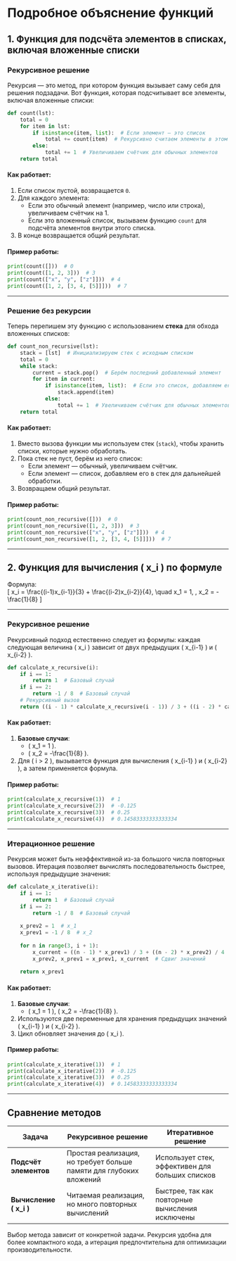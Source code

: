 
# Подробное объяснение функций

## 1. Функция для подсчёта элементов в списках, включая вложенные списки

### Рекурсивное решение
Рекурсия — это метод, при котором функция вызывает саму себя для решения подзадачи. Вот функция, которая подсчитывает все элементы, включая вложенные списки:

```python
def count(lst):
    total = 0
    for item in lst:
        if isinstance(item, list):  # Если элемент — это список
            total += count(item)  # Рекурсивно считаем элементы в этом подсписке
        else:
            total += 1  # Увеличиваем счётчик для обычных элементов
    return total
```

#### Как работает:
1. Если список пустой, возвращается `0`.
2. Для каждого элемента:
   - Если это обычный элемент (например, число или строка), увеличиваем счётчик на 1.
   - Если это вложенный список, вызываем функцию `count` для подсчёта элементов внутри этого списка.
3. В конце возвращается общий результат.

#### Пример работы:
```python
print(count([]))  # 0
print(count([1, 2, 3]))  # 3
print(count(["x", "y", ["z"]]))  # 4
print(count([1, 2, [3, 4, [5]]]))  # 7
```

---

### Решение без рекурсии
Теперь перепишем эту функцию с использованием **стека** для обхода вложенных списков:

```python
def count_non_recursive(lst):
    stack = [lst]  # Инициализируем стек с исходным списком
    total = 0
    while stack:
        current = stack.pop()  # Берём последний добавленный элемент
        for item in current:
            if isinstance(item, list):  # Если это список, добавляем его в стек
                stack.append(item)
            else:
                total += 1  # Увеличиваем счётчик для обычных элементов
    return total
```

#### Как работает:
1. Вместо вызова функции мы используем стек (`stack`), чтобы хранить списки, которые нужно обработать.
2. Пока стек не пуст, берём из него список:
   - Если элемент — обычный, увеличиваем счётчик.
   - Если элемент — список, добавляем его в стек для дальнейшей обработки.
3. Возвращаем общий результат.

#### Пример работы:
```python
print(count_non_recursive([]))  # 0
print(count_non_recursive([1, 2, 3]))  # 3
print(count_non_recursive(["x", "y", ["z"]]))  # 4
print(count_non_recursive([1, 2, [3, 4, [5]]]))  # 7
```

---

## 2. Функция для вычисления \( x_i \) по формуле

Формула:  
\[
x_i = \frac{(i-1)x_{i-1}}{3} + \frac{(i-2)x_{i-2}}{4}, \quad x_1 = 1, \, x_2 = -\frac{1}{8}
\]

---

### Рекурсивное решение
Рекурсивный подход естественно следует из формулы: каждая следующая величина \( x_i \) зависит от двух предыдущих \( x_{i-1} \) и \( x_{i-2} \).

```python
def calculate_x_recursive(i):
    if i == 1:
        return 1  # Базовый случай
    if i == 2:
        return -1 / 8  # Базовый случай
    # Рекурсивный вызов
    return ((i - 1) * calculate_x_recursive(i - 1)) / 3 + ((i - 2) * calculate_x_recursive(i - 2)) / 4
```

#### Как работает:
1. **Базовые случаи**:
   - \( x_1 = 1 \).
   - \( x_2 = -\frac{1}{8} \).
2. Для \( i > 2 \), вызывается функция для вычисления \( x_{i-1} \) и \( x_{i-2} \), а затем применяется формула.

#### Пример работы:
```python
print(calculate_x_recursive(1))  # 1
print(calculate_x_recursive(2))  # -0.125
print(calculate_x_recursive(3))  # 0.25
print(calculate_x_recursive(4))  # 0.14583333333333334
```

---

### Итерационное решение
Рекурсия может быть неэффективной из-за большого числа повторных вызовов. Итерация позволяет вычислять последовательность быстрее, используя предыдущие значения:

```python
def calculate_x_iterative(i):
    if i == 1:
        return 1  # Базовый случай
    if i == 2:
        return -1 / 8  # Базовый случай
    
    x_prev2 = 1  # x_1
    x_prev1 = -1 / 8  # x_2
    
    for n in range(3, i + 1):
        x_current = ((n - 1) * x_prev1) / 3 + ((n - 2) * x_prev2) / 4
        x_prev2, x_prev1 = x_prev1, x_current  # Сдвиг значений
    
    return x_prev1
```

#### Как работает:
1. **Базовые случаи**:
   - \( x_1 = 1 \), \( x_2 = -\frac{1}{8} \).
2. Используются две переменные для хранения предыдущих значений \( x_{i-1} \) и \( x_{i-2} \).
3. Цикл обновляет значения до \( x_i \).

#### Пример работы:
```python
print(calculate_x_iterative(1))  # 1
print(calculate_x_iterative(2))  # -0.125
print(calculate_x_iterative(3))  # 0.25
print(calculate_x_iterative(4))  # 0.14583333333333334
```

---

## Сравнение методов

| Задача                     | Рекурсивное решение            | Итеративное решение           |
|----------------------------|--------------------------------|-------------------------------|
| **Подсчёт элементов**       | Простая реализация, но требует больше памяти для глубоких вложений | Использует стек, эффективен для больших списков |
| **Вычисление \( x_i \)**    | Читаемая реализация, но много повторных вычислений | Быстрее, так как повторные вычисления исключены |

Выбор метода зависит от конкретной задачи. Рекурсия удобна для более компактного кода, а итерация предпочтительна для оптимизации производительности.
